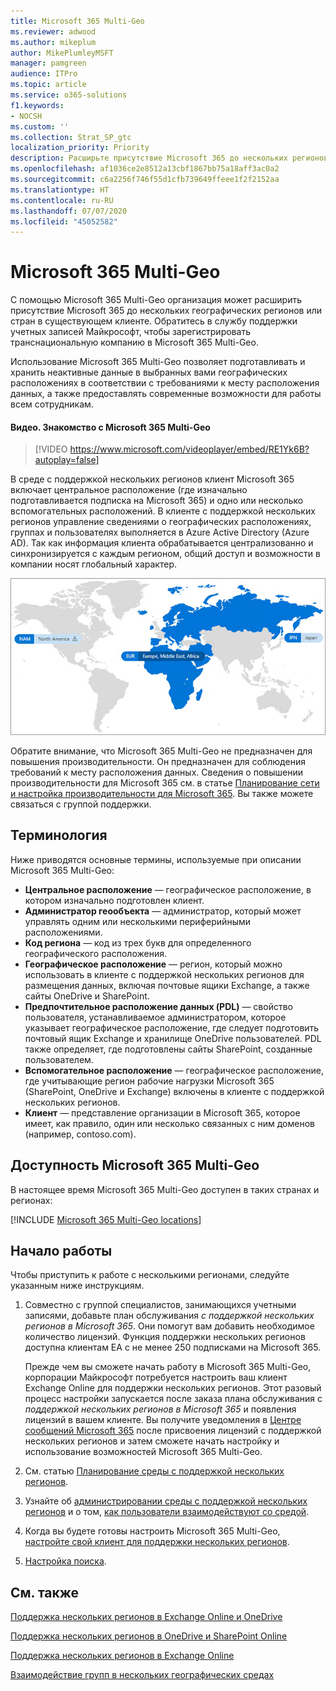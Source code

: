 ```yaml
---
title: Microsoft 365 Multi-Geo
ms.reviewer: adwood
ms.author: mikeplum
author: MikePlumleyMSFT
manager: pamgreen
audience: ITPro
ms.topic: article
ms.service: o365-solutions
f1.keywords:
- NOCSH
ms.custom: ''
ms.collection: Strat_SP_gtc
localization_priority: Priority
description: Расширьте присутствие Microsoft 365 до нескольких регионов с помощью Microsoft 365 Multi-Geo.
ms.openlocfilehash: af1036ce2e8512a13cbf1867bb75a18aff3ac0a2
ms.sourcegitcommit: c6a2256f746f55d1cfb739649ffeee1f2f2152aa
ms.translationtype: HT
ms.contentlocale: ru-RU
ms.lasthandoff: 07/07/2020
ms.locfileid: "45052582"
---
```

# <a name="microsoft-365-multi-geo"></a>Microsoft 365 Multi-Geo

С помощью Microsoft 365 Multi-Geo организация может расширить присутствие Microsoft 365 до нескольких географических регионов или стран в существующем клиенте. Обратитесь в службу поддержки учетных записей Майкрософт, чтобы зарегистрировать транснациональную компанию в Microsoft 365 Multi-Geo.
  
Использование Microsoft 365 Multi-Geo позволяет подготавливать и хранить неактивные данные в выбранных вами географических расположениях в соответствии с требованиями к месту расположения данных, а также предоставлять современные возможности для работы всем сотрудникам.

#### <a name="video-introducing-microsoft-365-multi-geo"></a>Видео. Знакомство с Microsoft 365 Multi-Geo

> [!VIDEO https://www.microsoft.com/videoplayer/embed/RE1Yk6B?autoplay=false]

В среде с поддержкой нескольких регионов клиент Microsoft 365 включает центральное расположение (где изначально подготавливается подписка на Microsoft 365) и одно или несколько вспомогательных расположений. В клиенте с поддержкой нескольких регионов управление сведениями о географических расположениях, группах и пользователях выполняется в Azure Active Directory (Azure AD). Так как информация клиента обрабатывается централизованно и синхронизируется с каждым регионом, общий доступ и возможности в компании носят глобальный характер.

![Снимок экрана: карта нескольких регионов в Центре администрирования SharePoint](media/multi-geo-world-map.png)

Обратите внимание, что Microsoft 365 Multi-Geo не предназначен для повышения производительности. Он предназначен для соблюдения требований к месту расположения данных. Сведения о повышении производительности для Microsoft 365 см. в статье [Планирование сети и настройка производительности для Microsoft 365](https://support.office.com/article/e5f1228c-da3c-4654-bf16-d163daee8848). Вы также можете связаться с группой поддержки.

## <a name="terminology"></a>Терминология

Ниже приводятся основные термины, используемые при описании Microsoft 365 Multi-Geo:

- **Центральное расположение** — географическое расположение, в котором изначально подготовлен клиент.
- **Администратор геообъекта** — администратор, который может управлять одним или несколькими периферийными расположениями.
- **Код региона** — код из трех букв для определенного географического расположения.
- **Географическое расположение** — регион, который можно использовать в клиенте с поддержкой нескольких регионов для размещения данных, включая почтовые ящики Exchange, а также сайты OneDrive и SharePoint.
- **Предпочтительное расположение данных (PDL)** — свойство пользователя, устанавливаемое администратором, которое указывает географическое расположение, где следует подготовить почтовый ящик Exchange и хранилище OneDrive пользователей. PDL также определяет, где подготовлены сайты SharePoint, созданные пользователем.
- **Вспомогательное расположение** — географическое расположение, где учитывающие регион рабочие нагрузки Microsoft 365 (SharePoint, OneDrive и Exchange) включены в клиенте с поддержкой нескольких регионов.
- **Клиент** — представление организации в Microsoft 365, которое имеет, как правило, один или несколько связанных с ним доменов (например, contoso.com).

## <a name="microsoft-365-multi-geo-availability"></a>Доступность Microsoft 365 Multi-Geo

В настоящее время Microsoft 365 Multi-Geo доступен в таких странах и регионах:

[!INCLUDE [Microsoft 365 Multi-Geo locations](includes/office-365-multi-geo-locations.md)]

## <a name="getting-started"></a>Начало работы

Чтобы приступить к работе с несколькими регионами, следуйте указанным ниже инструкциям.

1. Совместно с группой специалистов, занимающихся учетными записями, добавьте план обслуживания _с поддержкой нескольких регионов в Microsoft 365_. Они помогут вам добавить необходимое количество лицензий. Функция поддержки нескольких регионов доступна клиентам EA с не менее 250 подписками на Microsoft 365.

   Прежде чем вы сможете начать работу в Microsoft 365 Multi-Geo, корпорации Майкрософт потребуется настроить ваш клиент Exchange Online для поддержки нескольких регионов. Этот разовый процесс настройки запускается после заказа плана обслуживания с *поддержкой нескольких регионов в Microsoft 365* и появления лицензий в вашем клиенте. Вы получите уведомления в [Центре сообщений Microsoft 365](https://support.office.com/article/38FB3333-BFCC-4340-A37B-DEDA509C2093) после присвоения лицензий с поддержкой нескольких регионов и затем сможете начать настройку и использование возможностей Microsoft 365 Multi-Geo.

2. См. статью [Планирование среды с поддержкой нескольких регионов](plan-for-multi-geo.md).

3. Узнайте об [администрировании среды с поддержкой нескольких регионов](administering-a-multi-geo-environment.md) и о том, [как пользователи взаимодействуют со средой](multi-geo-user-experience.md).

4. Когда вы будете готовы настроить Microsoft 365 Multi-Geo, [настройте свой клиент для поддержки нескольких регионов](multi-geo-tenant-configuration.md).

5. [Настройка поиска](configure-search-for-multi-geo.md).

## <a name="see-also"></a>См. также

[Поддержка нескольких регионов в Exchange Online и OneDrive](https://Aka.ms/GoMultiGeo)

[Поддержка нескольких регионов в OneDrive и SharePoint Online](https://docs.microsoft.com/office365/enterprise/multi-geo-capabilities-in-onedrive-and-sharepoint-online-in-office-365)

[Поддержка нескольких регионов в Exchange Online](https://docs.microsoft.com/office365/enterprise/multi-geo-capabilities-in-exchange-online)

[Взаимодействие групп в нескольких географических средах](https://docs.microsoft.com/microsoftteams/teams-experience-o365odb-spo-multi-geo)
